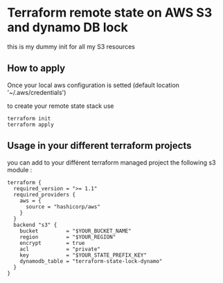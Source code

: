 # Terraform remote state on AWS S3 and dynamo DB lock

this is my dummy init for all my S3 resources

## How to apply

Once your local aws configuration is setted (default location '~/.aws/credentials')  

to create your remote state stack use 

```
terraform init
terraform apply
```

## Usage in your different terraform projects

you can add to your différent terraform managed project the following s3 module :  
```
terraform {
  required_version = ">= 1.1"
  required_providers {
    aws = {
      source = "hashicorp/aws"
    }
  }
  backend "s3" {
    bucket         = "$YOUR_BUCKET_NAME"
    region         = "$YOUR_REGION"
    encrypt        = true
    acl            = "private"
    key            = "$YOUR_STATE_PREFIX_KEY"
    dynamodb_table = "terraform-state-lock-dynamo"
  }
}
```
